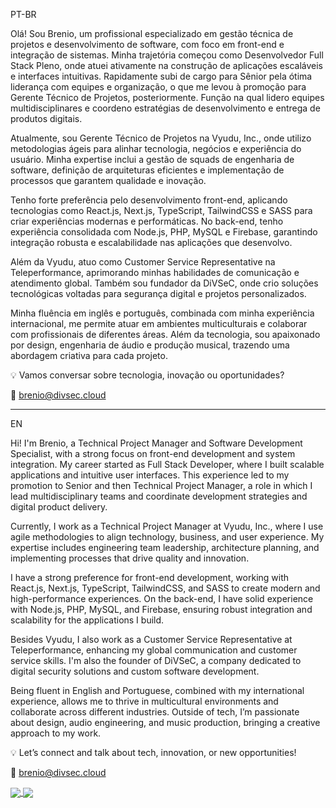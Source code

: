 PT-BR

Olá! Sou Brenio, um profissional especializado em gestão técnica de projetos e desenvolvimento de software, com foco em front-end e integração de sistemas. Minha trajetória começou como Desenvolvedor Full Stack Pleno, onde atuei ativamente na construção de aplicações escaláveis e interfaces intuitivas. Rapidamente subi de cargo para Sênior pela ótima liderança com equipes e organização, o que me levou à promoção para Gerente Técnico de Projetos, posteriormente. Função na qual lidero equipes multidisciplinares e coordeno estratégias de desenvolvimento e entrega de produtos digitais.

Atualmente, sou Gerente Técnico de Projetos na Vyudu, Inc., onde utilizo metodologias ágeis para alinhar tecnologia, negócios e experiência do usuário. Minha expertise inclui a gestão de squads de engenharia de software, definição de arquiteturas eficientes e implementação de processos que garantem qualidade e inovação.

Tenho forte preferência pelo desenvolvimento front-end, aplicando tecnologias como React.js, Next.js, TypeScript, TailwindCSS e SASS para criar experiências modernas e performáticas. No back-end, tenho experiência consolidada com Node.js, PHP, MySQL e Firebase, garantindo integração robusta e escalabilidade nas aplicações que desenvolvo.

Além da Vyudu, atuo como Customer Service Representative na Teleperformance, aprimorando minhas habilidades de comunicação e atendimento global. Também sou fundador da DiVSeC, onde crio soluções tecnológicas voltadas para segurança digital e projetos personalizados.

Minha fluência em inglês e português, combinada com minha experiência internacional, me permite atuar em ambientes multiculturais e colaborar com profissionais de diferentes áreas. Além da tecnologia, sou apaixonado por design, engenharia de áudio e produção musical, trazendo uma abordagem criativa para cada projeto.

💡 Vamos conversar sobre tecnologia, inovação ou oportunidades?

📧 brenio@divsec.cloud

--------------------------------------------------------------------

EN

Hi! I'm Brenio, a Technical Project Manager and Software Development Specialist, with a strong focus on front-end development and system integration. My career started as Full Stack Developer, where I built scalable applications and intuitive user interfaces. This experience led to my promotion to Senior and then Technical Project Manager, a role in which I lead multidisciplinary teams and coordinate development strategies and digital product delivery.

Currently, I work as a Technical Project Manager at Vyudu, Inc., where I use agile methodologies to align technology, business, and user experience. My expertise includes engineering team leadership, architecture planning, and implementing processes that drive quality and innovation.

I have a strong preference for front-end development, working with React.js, Next.js, TypeScript, TailwindCSS, and SASS to create modern and high-performance experiences. On the back-end, I have solid experience with Node.js, PHP, MySQL, and Firebase, ensuring robust integration and scalability for the applications I build.

Besides Vyudu, I also work as a Customer Service Representative at Teleperformance, enhancing my global communication and customer service skills. I'm also the founder of DiVSeC, a company dedicated to digital security solutions and custom software development.

Being fluent in English and Portuguese, combined with my international experience, allows me to thrive in multicultural environments and collaborate across different industries. Outside of tech, I’m passionate about design, audio engineering, and music production, bringing a creative approach to my work.

💡 Let’s connect and talk about tech, innovation, or new opportunities!

📧 brenio@divsec.cloud

<a href="https://github.com/anuraghazra/github-readme-stats">
  <img align="center" src="https://github-readme-stats.vercel.app/api?username=brenio55" />
</a>
<a href="https://github.com/anuraghazra/convoychat">
  <img align="center" src="https://github-readme-stats.vercel.app/api/top-langs/?username=brenio55&hide=python&langs_count=4&layout=compact" />
</a>



<!--
**brenio55/brenio55** is a ✨ _special_ ✨ repository because its `README.md` (this file) appears on your GitHub profile.

Here are some ideas to get you started:

- 🔭 I’m currently working on ...
- 🌱 I’m currently learning ...
- 👯 I’m looking to collaborate on ...
- 🤔 I’m looking for help with ...
- 💬 Ask me about ...
- 📫 How to reach me: ...
- 😄 Pronouns: ...
- ⚡ Fun fact: ...
-->
